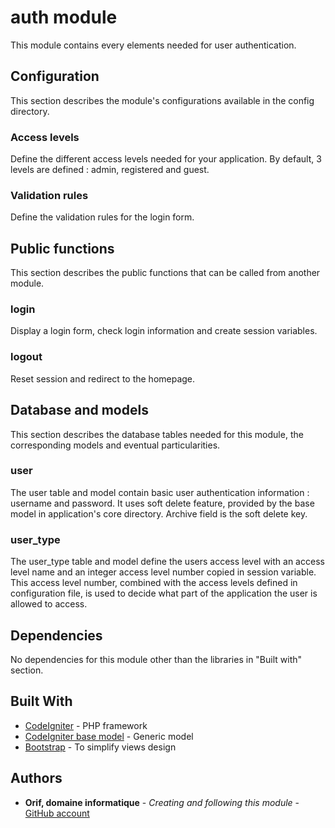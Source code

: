 # auth module
This module contains every elements needed for user authentication.

## Configuration
This section describes the module's configurations available in the config directory.

### Access levels
Define the different access levels needed for your application.
By default, 3 levels are defined : admin, registered and guest.

### Validation rules
Define the validation rules for the login form.

## Public functions
This section describes the public functions that can be called from another module.

### login
Display a login form, check login information and create session variables.

### logout
Reset session and redirect to the homepage.

## Database and models
This section describes the database tables needed for this module, the corresponding models and eventual particularities.

### user
The user table and model contain basic user authentication information : username and password.
It uses soft delete feature, provided by the base model in application's core directory. Archive field is the soft delete key.

### user_type
The user_type table and model define the users access level with an access level name and an integer access level number copied in session variable.
This access level number, combined with the access levels defined in configuration file, is used to decide what part of the application the user is allowed to access.

## Dependencies
No dependencies for this module other than the libraries in "Built with" section.

## Built With
* [CodeIgniter](https://www.codeigniter.com/) - PHP framework
* [CodeIgniter base model](https://github.com/jamierumbelow/codeigniter-base-model) - Generic model
* [Bootstrap](https://getbootstrap.com/) - To simplify views design

## Authors
* **Orif, domaine informatique** - *Creating and following this module* - [GitHub account](https://github.com/OrifInformatique)
